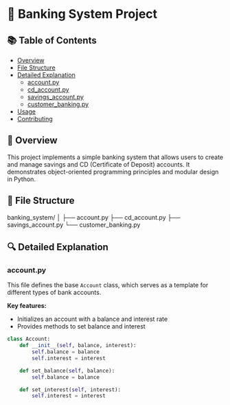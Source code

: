 # 🏦 Banking System Project

## 📚 Table of Contents
- [Overview](#overview)
- [File Structure](#file-structure)
- [Detailed Explanation](#detailed-explanation)
  - [account.py](#accountpy)
  - [cd_account.py](#cd_accountpy)
  - [savings_account.py](#savings_accountpy)
  - [customer_banking.py](#customer_bankingpy)
- [Usage](#usage)
- [Contributing](#contributing)

## 🌟 Overview

This project implements a simple banking system that allows users to create and manage savings and CD (Certificate of Deposit) accounts. It demonstrates object-oriented programming principles and modular design in Python.

## 📂 File Structure
banking_system/
│
├── account.py
├── cd_account.py
├── savings_account.py
└── customer_banking.py

## 🔍 Detailed Explanation

### account.py

This file defines the base `Account` class, which serves as a template for different types of bank accounts.

**Key features:**
- Initializes an account with a balance and interest rate
- Provides methods to set balance and interest

```python
class Account:
    def __init__(self, balance, interest):
        self.balance = balance
        self.interest = interest

    def set_balance(self, balance):
        self.balance = balance

    def set_interest(self, interest):
        self.interest = interest
```
